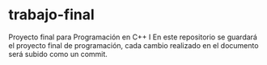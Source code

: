 # trabajo-final
Proyecto final para Programación en C++ I
En este repositorio se guardará el proyecto final de programación, cada cambio realizado en el documento será subido como un commit.
